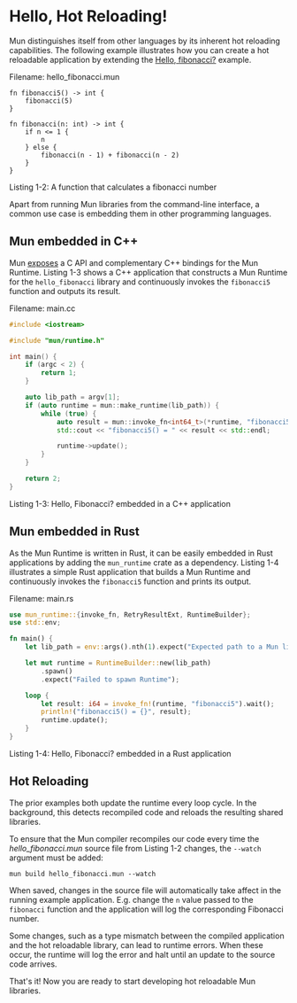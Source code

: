 # Hello, Hot Reloading!

Mun distinguishes itself from other languages by its inherent hot reloading capabilities. The
following example illustrates how you can create a hot reloadable application by extending the
[Hello, fibonacci?](ch01-01-hello-fibonacci.md) example.

Filename: hello_fibonacci.mun

```mun
fn fibonacci5() -> int {
    fibonacci(5)
}

fn fibonacci(n: int) -> int {
    if n <= 1 {
        n
    } else {
        fibonacci(n - 1) + fibonacci(n - 2)
    }
}
```

<span class="caption">Listing 1-2: A function that calculates a fibonacci number</span>

Apart from running Mun libraries from the command-line interface, a common use case is
embedding them in other programming languages.

## Mun embedded in C++

Mun [exposes](https://github.com/mun-lang/runtime-ffi) a C API and complementary C++ bindings for
the Mun Runtime. Listing 1-3 shows a C++ application that constructs a Mun Runtime for the
`hello_fibonacci` library and continuously invokes the `fibonacci5` function and outputs its result.

Filename: main.cc

```cpp
#include <iostream>

#include "mun/runtime.h"

int main() {
    if (argc < 2) {
        return 1;
    }

    auto lib_path = argv[1];
    if (auto runtime = mun::make_runtime(lib_path)) {
        while (true) {
            auto result = mun::invoke_fn<int64_t>(*runtime, "fibonacci5").wait();
            std::cout << "fibonacci5() = " << result << std::endl;

            runtime->update();
        }
    }

    return 2;
}
```

<span class="caption">Listing 1-3: Hello, Fibonacci? embedded in a C++ application</span>

## Mun embedded in Rust

As the Mun Runtime is written in Rust, it can be easily embedded in Rust applications by adding the
`mun_runtime` crate as a dependency. Listing 1-4 illustrates a simple Rust application that builds
a Mun Runtime and continuously invokes the `fibonacci5` function and prints its output.

Filename: main.rs

```rust
use mun_runtime::{invoke_fn, RetryResultExt, RuntimeBuilder};
use std::env;

fn main() {
    let lib_path = env::args().nth(1).expect("Expected path to a Mun library.");

    let mut runtime = RuntimeBuilder::new(lib_path)
        .spawn()
        .expect("Failed to spawn Runtime");

    loop {
        let result: i64 = invoke_fn!(runtime, "fibonacci5").wait();
        println!("fibonacci5() = {}", result);
        runtime.update();
    }
}
```

<span class="caption">Listing 1-4: Hello, Fibonacci? embedded in a Rust application</span>

## Hot Reloading

The prior examples both update the runtime every loop cycle. In the background, this detects
recompiled code and reloads the resulting shared libraries.

To ensure that the Mun compiler recompiles our code every time the *hello_fibonacci.mun* source
file from Listing 1-2 changes, the `--watch` argument must be added:

```
mun build hello_fibonacci.mun --watch
```

When saved, changes in the source file will automatically take affect in the running example
application. E.g. change the `n` value passed to the `fibonacci` function and the application will
log the corresponding Fibonacci number.

Some changes, such as a type mismatch between the compiled application and the hot reloadable library, can lead to runtime errors. When these occur, the runtime will log the error and halt until an update to the source code arrives.

That's it! Now you are ready to start developing hot reloadable Mun libraries.
